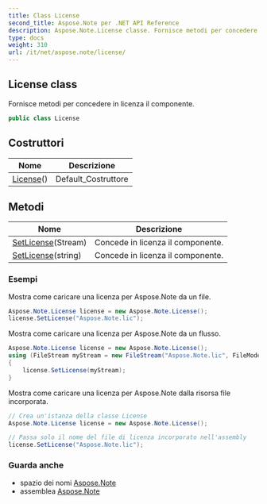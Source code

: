 ```yaml
---
title: Class License
second_title: Aspose.Note per .NET API Reference
description: Aspose.Note.License classe. Fornisce metodi per concedere in licenza il componente.
type: docs
weight: 310
url: /it/net/aspose.note/license/
---
```

## License class

Fornisce metodi per concedere in licenza il componente.

```csharp
public class License
```

## Costruttori

| Nome | Descrizione |
| --- | --- |
| [License](license/)() | Default_Costruttore |

## Metodi

| Nome | Descrizione |
| --- | --- |
| [SetLicense](../../aspose.note/license/setlicense/#setlicense)(Stream) | Concede in licenza il componente. |
| [SetLicense](../../aspose.note/license/setlicense/#setlicense_1)(string) | Concede in licenza il componente. |

### Esempi

Mostra come caricare una licenza per Aspose.Note da un file.

```csharp
Aspose.Note.License license = new Aspose.Note.License();
license.SetLicense("Aspose.Note.lic");
```

Mostra come caricare una licenza per Aspose.Note da un flusso.

```csharp
Aspose.Note.License license = new Aspose.Note.License();
using (FileStream myStream = new FileStream("Aspose.Note.lic", FileMode.Open))
{
    license.SetLicense(myStream);
}
```

Mostra come caricare una licenza per Aspose.Note dalla risorsa file incorporata.

```csharp
// Crea un'istanza della classe License
Aspose.Note.License license = new Aspose.Note.License();

// Passa solo il nome del file di licenza incorporato nell'assembly
license.SetLicense("Aspose.Note.lic");
```

### Guarda anche

* spazio dei nomi [Aspose.Note](../../aspose.note/)
* assemblea [Aspose.Note](../../)


